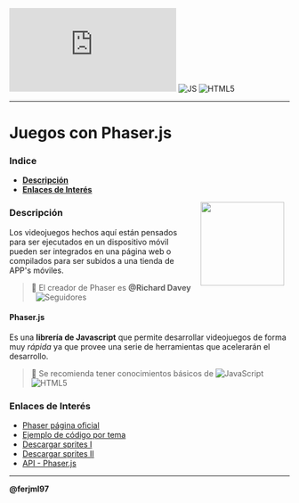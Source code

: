 
![Visitantes](https://img.shields.io/github/watchers/ferjml97/Juegos_Phaser.js?label=Visitantes&style=social)
![JS](https://img.shields.io/badge/-JavaScript-F7DF1E?style=flat-square&logo=javascript&logoColor=ffffff)
![HTML5](https://img.shields.io/badge/-HTML5-%23E44D27?style=flat-square&logo=html5&logoColor=ffffff)

---
  
# Juegos con Phaser.js

### Indice
  - **[Descripción](#Descripción)**
  - **[Enlaces de Interés](#Enlaces-de-Interés)**

<img src="https://phaser.io/images/img.png" align="right" height="150" width="150" hspace="10">
<!--<div style="text-align: justify;">  --->

### Descripción

Los videojuegos hechos aquí están pensados para ser ejecutados en un dispositivo móvil pueden ser integrados en una página web o compilados para ser subidos a una tienda de APP's móviles.
> 📌 El creador de Phaser es **@Richard Davey** &nbsp; ![Seguidores](https://img.shields.io/github/followers/photonstorm?label=Seguidores&style=social)
	
#### Phaser.js
  Es una **librería de Javascript** que permite desarrollar videojuegos de forma muy _rápida_ ya que provee una serie de herramientas que acelerarán el desarrollo.
 
> 🛑 Se recomienda tener conocimientos básicos de 
> ![JavaScript](https://img.shields.io/badge/-JavaScript-F7DF1E?style=flat-square&logo=javascript&logoColor=ffffff)
> ![HTML5](https://img.shields.io/badge/-HTML5-%23E44D27?style=flat-square&logo=html5&logoColor=ffffff)

  
### Enlaces de Interés
- [Phaser página oficial](https://phaser.io/ "Phaser página oficial")
- [Ejemplo de código por tema](https://labs.phaser.io/index.html "Animación | Componentes | Escenas | Texturas | Entre otros.")
- [Descargar sprites I](https://ejemplo.com/ "Descargar sprites I")
- [Descargar sprites II](https://openclipart.org/ "Descargar sprites II")
- [API - Phaser.js](https://phaser.io/phaser3/api/ "API - Phaser.js")
  
<!----
<details>
<summary></summary>
  <p><h3>Enlaces</h3></p>
<br>
Thank's ❤ for this dropdown.
</details>
--->
---
**@ferjml97**



